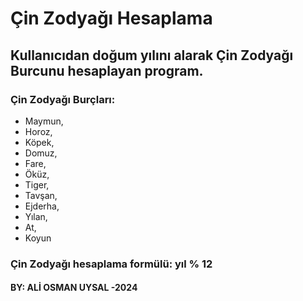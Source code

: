 # Çin Zodyağı Hesaplama

## Kullanıcıdan doğum yılını alarak Çin Zodyağı Burcunu hesaplayan program.
### Çin Zodyağı Burçları:
* Maymun, 
* Horoz, 
* Köpek, 
* Domuz, 
* Fare, 
* Öküz, 
* Tiger, 
* Tavşan, 
* Ejderha, 
* Yılan, 
* At, 
* Koyun

### Çin Zodyağı hesaplama formülü: yıl % 12
#### BY: ALİ OSMAN UYSAL -2024